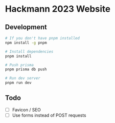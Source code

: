 # Hackmann 2023 Website

## Development

```bash
# If you don't have pnpm installed
npm install -g pnpm

# Install dependencies
pnpm install

# Push prisma
pnpm prisma db push

# Run dev server
pnpm run dev
```

## Todo

- [ ] Favicon / SEO
- [ ] Use forms instead of POST requests
